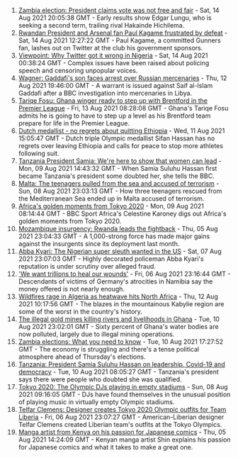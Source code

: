 1. [Zambia election: President claims vote was not free and fair](https://www.bbc.co.uk/news/world-africa-58215507) - Sat, 14 Aug 2021 20:05:38 GMT - Early results show Edgar Lungu, who is seeking a second term, trailing rival Hakainde Hichilema.
2. [Rwandan President and Arsenal fan Paul Kagame frustrated by defeat](https://www.bbc.co.uk/news/world-africa-58162403) - Sat, 14 Aug 2021 12:27:22 GMT - Paul Kagame, a committed Gunners fan, lashes out on Twitter at the club his government sponsors.
3. [Viewpoint: Why Twitter got it wrong in Nigeria](https://www.bbc.co.uk/news/world-africa-58175708) - Sat, 14 Aug 2021 00:38:24 GMT - Complex issues have been raised about policing speech and censoring unpopular voices.
4. [Wagner: Gaddafi's son faces arrest over Russian mercenaries](https://www.bbc.co.uk/news/world-africa-58191433) - Thu, 12 Aug 2021 19:46:00 GMT - A warrant is issued against Saif al-Islam Gaddafi after a BBC investigation into mercenaries in Libya.
5. [Tariqe Fosu: Ghana winger ready to step up with Brentford in the Premier League](https://www.bbc.co.uk/sport/africa/57579608) - Fri, 13 Aug 2021 08:28:08 GMT - Ghana's Tariqe Fosu admits he is going to have to step up a level as his Brentford team prepare for life in the Premier League.
6. [Dutch medallist - no regrets about quitting Ethiopia](https://www.bbc.co.uk/sport/africa/58159734) - Wed, 11 Aug 2021 15:05:47 GMT - Dutch triple Olympic medallist Sifan Hassan has no regrets over leaving Ethiopia and calls for peace to stop more athletes following suit.
7. [Tanzania President Samia: We're here to show that women can lead](https://www.bbc.co.uk/news/world-africa-58144849) - Mon, 09 Aug 2021 14:43:32 GMT - When Samia Suluhu Hassan first became Tanzania's president some doubted her, she tells the BBC.
8. [Malta: The teenagers pulled from the sea and accused of terrorism](https://www.bbc.co.uk/news/world-57988934) - Sun, 08 Aug 2021 23:03:13 GMT - How three teenagers rescued from the Mediterranean Sea ended up in Malta accused of terrorism.
9. [Africa's golden moments from Tokyo 2020](https://www.bbc.co.uk/sport/africa/58140946) - Mon, 09 Aug 2021 08:14:44 GMT - BBC Sport Africa's Celestine Karoney digs out Africa's golden moments from Tokyo 2020.
10. [Mozambique insurgency: Rwanda leads the fightback](https://www.bbc.co.uk/news/world-africa-58079510) - Thu, 05 Aug 2021 23:04:33 GMT - A 1,000-strong force has made major gains against the insurgents since its deployment last month.
11. [Abba Kyari: The Nigerian super sleuth wanted in the US](https://www.bbc.co.uk/news/world-africa-58079504) - Sat, 07 Aug 2021 23:07:03 GMT - Highly decorated policeman Abba Kyari's reputation is under scrutiny over alleged fraud.
12. ['We want trillions to heal our wounds'](https://www.bbc.co.uk/news/world-africa-57961151) - Fri, 06 Aug 2021 23:16:44 GMT - Descendants of victims of Germany's atrocities in Namibia say the money offered is not nearly enough.
13. [Wildfires rage in Algeria as heatwave hits North Africa](https://www.bbc.co.uk/news/world-africa-58184912) - Thu, 12 Aug 2021 10:17:56 GMT - The blazes in the mountainous Kabylie region are some of the worst in the country's history.
14. [The illegal gold mines killing rivers and livelihoods in Ghana](https://www.bbc.co.uk/news/world-africa-58119653) - Tue, 10 Aug 2021 23:02:01 GMT - Sixty percent of Ghana's water bodies are now polluted, largely due to illegal mining operations.
15. [Zambia elections: What you need to know](https://www.bbc.co.uk/news/world-africa-58165905) - Tue, 10 Aug 2021 17:27:52 GMT - The economy is struggling and there's a tense political atmosphere ahead of Thursday's elections.
16. [Tanzania: President Samia Suluhu Hassan on leadership, Covid-19 and democracy](https://www.bbc.co.uk/news/world-africa-58157115) - Tue, 10 Aug 2021 08:05:27 GMT - Tanzania's president says there were people who doubted she was qualified.
17. [Tokyo 2020: The Olympic DJs playing in empty stadiums](https://www.bbc.co.uk/news/world-africa-58123179) - Sun, 08 Aug 2021 09:16:05 GMT - DJs have found themselves in the unusual position of playing music in virtually empty Olympic stadiums.
18. [Telfar Clemens: Designer creates Tokyo 2020 Olympic outfits for Team Liberia](https://www.bbc.co.uk/news/world-africa-58123178) - Fri, 06 Aug 2021 23:07:27 GMT - American-Liberian designer Telfar Clemens created Liberian team's outfits at the Tokyo Olympics.
19. [Manga artist from Kenya on his passion for Japanese comics](https://www.bbc.co.uk/news/world-africa-58105542) - Thu, 05 Aug 2021 14:24:09 GMT - Kenyan manga artist Shin explains his passion for Japanese comics and what it takes to make a great one.
